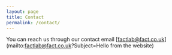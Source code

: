 ```yaml
---
layout: page
title: Contact
permalink: /contact/
---
```



You can reach us through our contact email [factlab@fact.co.uk](mailto:factlab@fact.co.uk?Subject=Hello from the website)
